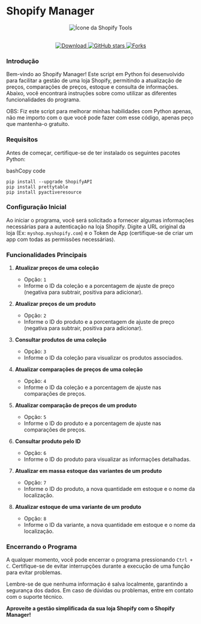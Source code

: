 Shopify Manager
===============

<div align="center">
  <img src="https://i.ibb.co/mNn8WJT/icon.png" alt="Ícone da Shopify Tools">   
</div>
<br />
<p align="center">
  <a href="https://github.com/Kockiee/Shopify-Tools/releases/tag/v1.0.0">
    <img src="https://img.shields.io/badge/Download-v1.0.0-brightgreen.svg" alt="Download">
  </a>
  <a href="https://github.com/Kockiee/Shopify-Tools/stargazers">
    <img src="https://img.shields.io/github/stars/Kockiee/Shopify-Tools.svg?style=social&label=Stars" alt="GitHub stars">
  </a>
  <a href="https://github.com/Kockiee/Shopify-Tools/network">
    <img src="https://img.shields.io/github/forks/Kockiee/Shopify-Tools.svg" alt="Forks">
  </a>
</p>

### Introdução

Bem-vindo ao Shopify Manager! Este script em Python foi desenvolvido para facilitar a gestão de uma loja Shopify, permitindo a atualização de preços, comparações de preços, estoque e consulta de informações. Abaixo, você encontrará instruções sobre como utilizar as diferentes funcionalidades do programa.

OBS: Fiz este script para melhorar minhas habilidades com Python apenas, não me importo com o que você pode fazer com esse código, apenas peço que mantenha-o gratuito.

### Requisitos

Antes de começar, certifique-se de ter instalado os seguintes pacotes Python:

bashCopy code

```
pip install --upgrade ShopifyAPI          
pip install prettytable           
pip install pyactiveresource            
```

### Configuração Inicial

Ao iniciar o programa, você será solicitado a fornecer algumas informações necessárias para a autenticação na loja Shopify. Digite a URL original da loja (Ex: `myshop.myshopify.com`) e o Token de App (certifique-se de criar um app com todas as permissões necessárias).

### Funcionalidades Principais

1.  **Atualizar preços de uma coleção**
    
    *   Opção: `1`
    *   Informe o ID da coleção e a porcentagem de ajuste de preço (negativa para subtrair, positiva para adicionar).
2.  **Atualizar preços de um produto**
    
    *   Opção: `2`
    *   Informe o ID do produto e a porcentagem de ajuste de preço (negativa para subtrair, positiva para adicionar).
3.  **Consultar produtos de uma coleção**
    
    *   Opção: `3`
    *   Informe o ID da coleção para visualizar os produtos associados.
4.  **Atualizar comparações de preços de uma coleção**
    
    *   Opção: `4`
    *   Informe o ID da coleção e a porcentagem de ajuste nas comparações de preços.
5.  **Atualizar comparação de preços de um produto**
    
    *   Opção: `5`
    *   Informe o ID do produto e a porcentagem de ajuste nas comparações de preços.
6.  **Consultar produto pelo ID**
    
    *   Opção: `6`
    *   Informe o ID do produto para visualizar as informações detalhadas.
7.  **Atualizar em massa estoque das variantes de um produto**
    
    *   Opção: `7`
    *   Informe o ID do produto, a nova quantidade em estoque e o nome da localização.
8.  **Atualizar estoque de uma variante de um produto**
    
    *   Opção: `8`
    *   Informe o ID da variante, a nova quantidade em estoque e o nome da localização.

### Encerrando o Programa

A qualquer momento, você pode encerrar o programa pressionando `Ctrl + C`. Certifique-se de evitar interrupções durante a execução de uma função para evitar problemas.

Lembre-se de que nenhuma informação é salva localmente, garantindo a segurança dos dados. Em caso de dúvidas ou problemas, entre em contato com o suporte técnico.

**Aproveite a gestão simplificada da sua loja Shopify com o Shopify Manager!**
